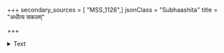 +++
secondary_sources = [ "MSS_1126",]
jsonClass = "Subhaashita"
title = "अधीत्य सकलम्"

+++

<details><summary>Text</summary>

अधीत्य सकलं श्रुतं चेरमुपास्य घोरं तपो यदिच्छसि फलं तयोरह हि लाभपूजादिकम्।  
छिनत्सि तरुपल्लवप्रसरमेव शून्याशयः कथं समुपलिप्सते सुरसमस्य पक्वं फलम्॥
</details>
